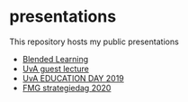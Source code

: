 # presentations
This repository hosts my public presentations

* [Blended Learning](http://shklinkenberg.github.io/presentations/12-06-2018_VU_blended_learning/Blended_learning_WSR.html)
* [UvA guest lecture](http://shklinkenberg.github.io/presentations/17-01-2019_UvA_experimentation/statistical_basis_for_experimentation.html)
* [UvA EDUCATION DAY 2019](https://shklinkenberg.github.io/presentations/2019-05-28_UvA_OWD_1819/UvA_OWS_1819_remediation.html#1)
* [FMG strategiedag 2020](https://shklinkenberg.github.io/presentations/2020-02-11_FMG_strategiedag/2020-02-11_FMG_strategiedag.html)
